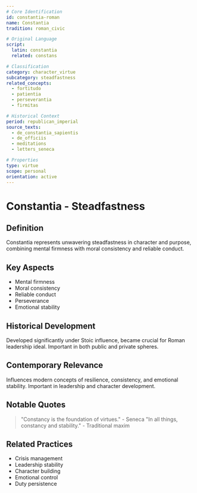 ```yaml
---
# Core Identification
id: constantia-roman
name: Constantia
tradition: roman_civic

# Original Language
script:
  latin: constantia
  related: constans

# Classification
category: character_virtue
subcategory: steadfastness
related_concepts:
  - fortitudo
  - patientia
  - perseverantia
  - firmitas

# Historical Context
period: republican_imperial
source_texts:
  - de_constantia_sapientis
  - de_officiis
  - meditations
  - letters_seneca

# Properties
type: virtue
scope: personal
orientation: active
---
```


# Constantia - Steadfastness

## Definition
Constantia represents unwavering steadfastness in character and purpose, combining mental firmness with moral consistency and reliable conduct.

## Key Aspects
- Mental firmness
- Moral consistency
- Reliable conduct
- Perseverance
- Emotional stability

## Historical Development
Developed significantly under Stoic influence, became crucial for Roman leadership ideal. Important in both public and private spheres.

## Contemporary Relevance
Influences modern concepts of resilience, consistency, and emotional stability. Important in leadership and character development.

## Notable Quotes
> "Constancy is the foundation of virtues." - Seneca
> "In all things, constancy and stability." - Traditional maxim

## Related Practices
- Crisis management
- Leadership stability
- Character building
- Emotional control
- Duty persistence